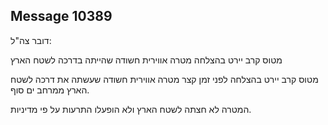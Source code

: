 ## Message 10389

דובר צה"ל:

מטוס קרב יירט בהצלחה מטרה אווירית חשודה שהייתה בדרכה לשטח הארץ

מטוס קרב יירט בהצלחה לפני זמן קצר מטרה אווירית חשודה שעשתה את דרכה לשטח הארץ ממרחב ים סוף.

המטרה לא חצתה לשטח הארץ ולא הופעלו התרעות על פי מדיניות.

